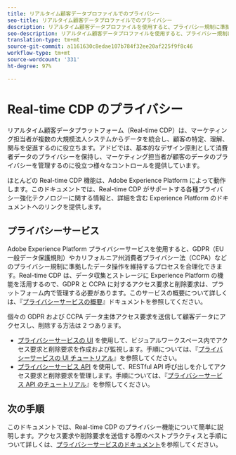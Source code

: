 ```yaml
---
title: リアルタイム顧客データプロファイルでのプライバシー
seo-title: リアルタイム顧客データプロファイルでのプライバシー
description: リアルタイム顧客データプロファイルを使用すると、プライバシー規制に準拠したデータ操作を維持するプロセスを合理化できます。
seo-description: リアルタイム顧客データプロファイルを使用すると、プライバシー規制に準拠したデータ操作を維持するプロセスを合理化できます。
translation-type: tm+mt
source-git-commit: a1161630c8edae107b784f32ee20af225f9f8c46
workflow-type: tm+mt
source-wordcount: '331'
ht-degree: 97%

---
```



# Real-time CDP のプライバシー

リアルタイム顧客データプラットフォーム（Real-time CDP）は、マーケティング担当者が複数の大規模法人システムからデータを統合し、顧客の特定、理解、関与を促進するのに役立ちます。アドビでは、基本的なデザイン原則として消費者データのプライバシーを保持し、マーケティング担当者が顧客のデータのプライバシーを管理するのに役立つ様々なコントロールを提供しています。

ほとんどの Real-time CDP 機能は、Adobe Experience Platform によって動作します。このドキュメントでは、Real-time CDP がサポートする各種プライバシー強化テクノロジーに関する情報と、詳細を含む Experience Platform のドキュメントへのリンクを提供します。

## プライバシーサービス

Adobe Experience Platform プライバシーサービスを使用すると、GDPR（EU 一般データ保護規則）やカリフォルニア州消費者プライバシー法（CCPA）などのプライバシー規制に準拠したデータ操作を維持するプロセスを合理化できます。Real-time CDP は、データ収集とストレージに Experience Platform の機能を活用するので、GDPR と CCPA に対するアクセス要求と削除要求は、プラットフォーム内で管理する必要があります。このサービスの概要について詳しくは、『[プライバシーサービスの概要](../../privacy-service/home.md)』ドキュメントを参照してください。

個々の GDPR および CCPA データ主体アクセス要求を送信して顧客データにアクセスし、削除する方法は 2 つあります。

* [プライバシーサービスの UI](https://gdprui.cloud.adobe.io/) を使用して、ビジュアルワークスペース内でアクセス要求と削除要求を作成および監視します。手順については、『[プライバシーサービスの UI チュートリアル](../../privacy-service/ui/overview.md)』を参照してください。
* [プライバシーサービス API](https://www.adobe.io/apis/experienceplatform/home/api-reference.html#!acpdr/swagger-specs/privacy-service.yaml) を使用して、RESTful API 呼び出しを介してアクセス要求と削除要求を管理します。手順については、『[プライバシーサービス API のチュートリアル](../../privacy-service/api/getting-started.md)』を参照してください。

<!-- (Capability will not be available for November GA) 
## Opt-out capabilities

Real-time CDP provides two types of consumer opt-out capabilities:

1. **General opt-out**: (Waiting on info)
1. **Segment-level opt-out of sale**: Opt-out of sale requests are captured using the Profile Privacy mixin (see the section on "Handling opt-out requests" in the [Real-time Customer Profile overview](../../profile/home.md) for more information). Using this, you can exclude users who have opted out from a segment using boolean logic ("AND NOT") in the segment predicate.
-->

## 次の手順

このドキュメントでは、Real-time CDP のプライバシー機能について簡単に説明します。アクセス要求や削除要求を送信する際のベストプラクティスと手順について詳しくは、[プライバシーサービスのドキュメント](../../privacy-service/home.md)を参照してください。